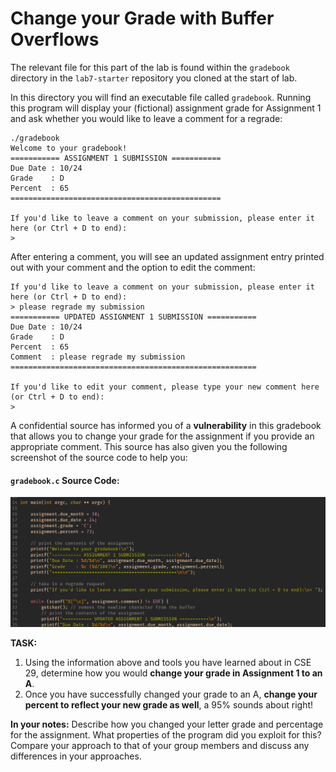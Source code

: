 # Change your Grade with Buffer Overflows

The relevant file for this part of the lab is found within the `gradebook` directory in the `lab7-starter` repository you cloned at the start of lab.

In this directory you will find an executable file called `gradebook`. Running this program will display your (fictional) assignment grade for Assignment 1 and ask whether you would like to leave a comment for a regrade:
```
./gradebook
Welcome to your gradebook!
=========== ASSIGNMENT 1 SUBMISSION ===========
Due Date : 10/24
Grade    : D
Percent  : 65
===============================================

If you'd like to leave a comment on your submission, please enter it here (or Ctrl + D to end):
> 
```

After entering a comment, you will see an updated assignment entry printed out with your comment and the option to edit the comment:

```
If you'd like to leave a comment on your submission, please enter it here (or Ctrl + D to end):
> please regrade my submission
=========== UPDATED ASSIGNMENT 1 SUBMISSION ===========
Due Date : 10/24
Grade    : D
Percent  : 65
Comment  : please regrade my submission
=======================================================

If you'd like to edit your comment, please type your new comment here (or Ctrl + D to end):
> 
```

<!-- Want to rephrase this a little bit, gives a bit too much away right now i feel -->
A confidential source has informed you of a **vulnerability** in this gradebook that allows you to change your grade for the assignment if you provide an appropriate comment. This source has also given you the following screenshot of the source code to help you:

#### `gradebook.c` Source Code:
![gradebook source code](../images/gradebook_src2.png)

**TASK:**
1. Using the information above and tools you have learned about in CSE 29, determine how you would **change your grade in Assignment 1 to an A**.
2. Once you have successfully changed your grade to an A, **change your percent to reflect your new grade as well**, a 95% sounds about right!

**In your notes:** Describe how you changed your letter grade and percentage for the assignment. What properties of the program did you exploit for this? Compare your approach to that of your group members and discuss any differences in your approaches.
